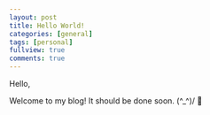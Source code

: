 ```yaml
---
layout: post
title: Hello World!
categories: [general]
tags: [personal]
fullview: true
comments: true
---
```


Hello, 

Welcome to my blog! It should be done soon. \(^_^)/ :watermelon:
